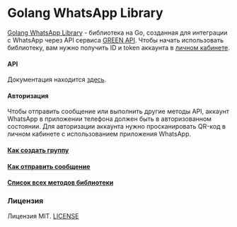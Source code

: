 # Golang WhatsApp Library

[Golang WhatsApp Library](https://github.com/green-api/whatsapp-api-client-golang) - библиотека на Go, созданная для
интеграции с WhatsApp через API сервиса [GREEN API](https://green-api.com/). Чтобы начать использовать библиотеку, вам
нужно получить ID и token аккаунта в [личном кабинете](https://console.green-api.com/).

#### API

Документация находится [здесь](https://green-api.com/docs/api/).

#### Авторизация

Чтобы отправить сообщение или выполнить другие методы API, аккаунт WhatsApp в приложении телефона должен быть в
авторизованном состоянии. Для авторизации аккаунта нужно просканировать QR-код в личном кабинете с использованием
приложения WhatsApp.

#### [Как создать группу](create_group.md)

#### [Как отправить сообщение](send_message.md)

#### [Список всех методов библиотеки](all_methods.md)

### Лицензия

Лицензия MIT. [LICENSE](https://github.com/green-api/whatsapp-api-client-golang/blob/main/LICENSE)
